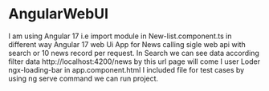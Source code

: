 # AngularWebUI
I am using Angular 17 i.e import module in New-list.component.ts in different way
Angular 17 web Ui App for News calling sigle web api with search or 10 news record  per request.
In Search we can see data according filter data
http://localhost:4200/news by this url page will come
I user Loder ngx-loading-bar in app.component.html
I included file  for  test cases 
by using ng serve command we can run project.

